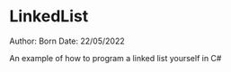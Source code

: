 # LinkedList

Author: Born
Date: 22/05/2022

An example of how to program a linked list yourself in C#
